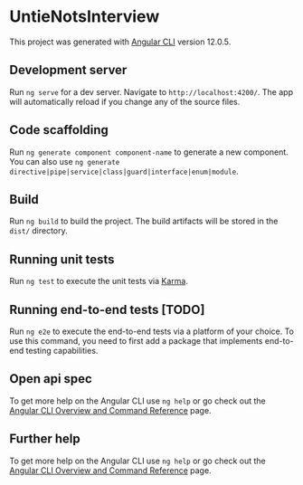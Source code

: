 # UntieNotsInterview

This project was generated with [Angular CLI](https://github.com/angular/angular-cli) version 12.0.5.

## Development server

Run `ng serve` for a dev server. Navigate to `http://localhost:4200/`. The app will automatically reload if you change any of the source files.

## Code scaffolding

Run `ng generate component component-name` to generate a new component. You can also use `ng generate directive|pipe|service|class|guard|interface|enum|module`.

## Build

Run `ng build` to build the project. The build artifacts will be stored in the `dist/` directory.

## Running unit tests

Run `ng test` to execute the unit tests via [Karma](https://karma-runner.github.io).

## Running end-to-end tests [TODO]

Run `ng e2e` to execute the end-to-end tests via a platform of your choice. To use this command, you need to first add a package that implements end-to-end testing capabilities.

## Open api spec

To get more help on the Angular CLI use `ng help` or go check out the [Angular CLI Overview and Command Reference](./docs/swagger-open-api/v1.yaml) page.


## Further help

To get more help on the Angular CLI use `ng help` or go check out the [Angular CLI Overview and Command Reference](https://angular.io/cli) page.
